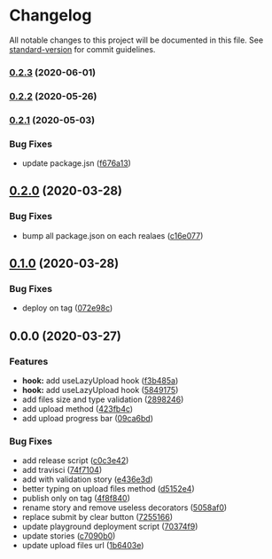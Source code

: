 # Changelog

All notable changes to this project will be documented in this file. See [standard-version](https://github.com/conventional-changelog/standard-version) for commit guidelines.

### [0.2.3](https://github.com/arnaud-zg/lazy-upload/compare/v0.2.2...v0.2.3) (2020-06-01)

### [0.2.2](https://github.com/arnaud-zg/lazy-upload/compare/v0.2.1...v0.2.2) (2020-05-26)

### [0.2.1](https://github.com/arnaud-zg/lazy-upload/compare/v0.2.0...v0.2.1) (2020-05-03)


### Bug Fixes

* update package.jsn ([f676a13](https://github.com/arnaud-zg/lazy-upload/commit/f676a134fbd395ff41e1719f370c49e767ef16f6))

## [0.2.0](https://github.com/arnaud-zg/lazy-upload/compare/v0.1.0...v0.2.0) (2020-03-28)


### Bug Fixes

* bump all package.json on each realaes ([c16e077](https://github.com/arnaud-zg/lazy-upload/commit/c16e07746c6ce7a39a37ad6d39135ea0ca154b92))

## [0.1.0](https://github.com/arnaud-zg/lazy-upload/compare/v0.0.0...v0.1.0) (2020-03-28)


### Bug Fixes

* deploy on tag ([072e98c](https://github.com/arnaud-zg/lazy-upload/commit/072e98c6d0c9d82b7ec44d0ea3f08203f480a00a))

## 0.0.0 (2020-03-27)


### Features

* **hook:** add useLazyUpload hook ([f3b485a](https://github.com/arnaud-zg/lazy-upload/commit/f3b485a14778292a827d2e0d5fc818cd3b43f788))
* **hook:** add useLazyUpload hook ([5849175](https://github.com/arnaud-zg/lazy-upload/commit/58491757373838479da56bf4124b6429c075bbaa))
* add files size and type validation ([2898246](https://github.com/arnaud-zg/lazy-upload/commit/2898246326815e371cb4dbbd799e974ba3564d62))
* add upload method ([423fb4c](https://github.com/arnaud-zg/lazy-upload/commit/423fb4cee050041438c835ab9348c0ddc00932cd))
* add upload progress bar ([09ca6bd](https://github.com/arnaud-zg/lazy-upload/commit/09ca6bd1be910785e7621a39393dc8b594e5539d))


### Bug Fixes

* add release script ([c0c3e42](https://github.com/arnaud-zg/lazy-upload/commit/c0c3e42778641befa6a4dbf94c1859d35d97b064))
* add travisci ([74f7104](https://github.com/arnaud-zg/lazy-upload/commit/74f7104613b196f393138e52ee5fede0005c93e4))
* add with validation story ([e436e3d](https://github.com/arnaud-zg/lazy-upload/commit/e436e3dc3f1306438152cf143a8d2fbbb2ad1512))
* better typing on upload files method ([d5152e4](https://github.com/arnaud-zg/lazy-upload/commit/d5152e4850962ac883452a685c3e507670813308))
* publish only on tag ([4f8f840](https://github.com/arnaud-zg/lazy-upload/commit/4f8f8405afce92a9d52bbf2f5ac081d627c07f25))
* rename story and remove useless decorators ([5058af0](https://github.com/arnaud-zg/lazy-upload/commit/5058af076e816fc1a545ebf6d101686ad7634342))
* replace submit by clear button ([7255166](https://github.com/arnaud-zg/lazy-upload/commit/7255166f340890fdc5d509cbc211d2e53e3e97cb))
* update playground deployment script ([70374f9](https://github.com/arnaud-zg/lazy-upload/commit/70374f9b7648481c3ec476441c139c64b9357ee3))
* update stories ([c7090b0](https://github.com/arnaud-zg/lazy-upload/commit/c7090b00072a92699ad0d7c00d3a4d83dc396207))
* update upload files url ([1b6403e](https://github.com/arnaud-zg/lazy-upload/commit/1b6403e7b6561d74e349ac7928d9f0787e8c93ff))
